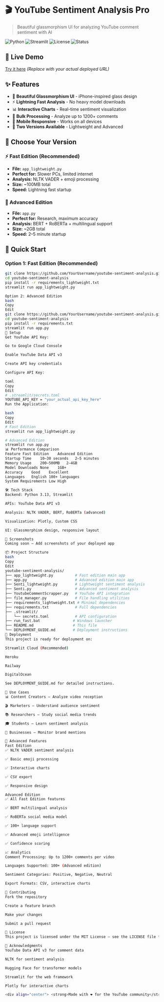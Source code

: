# 🎬 YouTube Sentiment Analysis Pro

> Beautiful glassmorphism UI for analyzing YouTube comment sentiment with AI

![Python](https://img.shields.io/badge/python-3.13-blue.svg)
![Streamlit](https://img.shields.io/badge/streamlit-1.28+-red.svg)
![License](https://img.shields.io/badge/license-MIT-green.svg)
![Status](https://img.shields.io/badge/status-production%20ready-brightgreen.svg)

## 🚀 Live Demo
[Try it here](https://your-app-name.streamlit.app) *(Replace with your actual deployed URL)*

## ✨ Features

- 🎨 **Beautiful Glassmorphism UI** - iPhone-inspired glass design  
- ⚡ **Lightning Fast Analysis** - No heavy model downloads  
- 📊 **Interactive Charts** - Real-time sentiment visualization  
- 🔄 **Bulk Processing** - Analyze up to 1200+ comments  
- 📱 **Mobile Responsive** - Works on all devices  
- 🎯 **Two Versions Available** - Lightweight and Advanced  

## 🎯 Choose Your Version

### ⚡ Fast Edition (Recommended)
- **File:** `app_lightweight.py`
- **Perfect for:** Slower PCs, limited internet
- **Analysis:** NLTK VADER + emoji processing
- **Size:** ~100MB total
- **Speed:** Lightning fast startup

### 🧠 Advanced Edition
- **File:** `app.py`
- **Perfect for:** Research, maximum accuracy
- **Analysis:** BERT + RoBERTa + multilingual support
- **Size:** ~2GB total
- **Speed:** 2–5 minute startup

## 🚀 Quick Start

### Option 1: Fast Edition (Recommended)
```bash
git clone https://github.com/YourUsername/youtube-sentiment-analysis.git
cd youtube-sentiment-analysis
pip install -r requirements_lightweight.txt
streamlit run app_lightweight.py

Option 2: Advanced Edition
bash
Copy
Edit
git clone https://github.com/YourUsername/youtube-sentiment-analysis.git
cd youtube-sentiment-analysis
pip install -r requirements.txt
streamlit run app.py
🔧 Setup
Get YouTube API Key:

Go to Google Cloud Console

Enable YouTube Data API v3

Create API key credentials

Configure API Key:

toml
Copy
Edit
# .streamlit/secrets.toml
YOUTUBE_API_KEY = "your_actual_api_key_here"
Run the Application:

bash
Copy
Edit
# Fast Edition
streamlit run app_lightweight.py

# Advanced Edition
streamlit run app.py
📊 Performance Comparison
Feature	Fast Edition	Advanced Edition
Startup Time	10–30 seconds	2–5 minutes
Memory Usage	200–500MB	2–4GB
Model Downloads	None	1GB+
Accuracy	Good	Excellent
Languages	English	100+ languages
System Requirements	Low	High

🛠️ Tech Stack
Backend: Python 3.13, Streamlit

APIs: YouTube Data API v3

Analysis: NLTK VADER, BERT, RoBERTa (advanced)

Visualization: Plotly, Custom CSS

UI: Glassmorphism design, responsive layout

🎨 Screenshots
Coming soon – Add screenshots of your deployed app

📦 Project Structure
bash
Copy
Edit
youtube-sentiment-analysis/
├── app_lightweight.py          # Fast edition main app
├── app.py                      # Advanced edition main app
├── Senti_lightweight.py        # Lightweight sentiment analysis
├── Senti.py                    # Advanced sentiment analysis
├── YoutubeCommentScrapper.py   # YouTube API integration
├── file_manager.py             # File handling utilities
├── requirements_lightweight.txt # Minimal dependencies
├── requirements.txt            # Full dependencies
├── .streamlit/
│   └── secrets.toml            # API configuration
├── run_fast.bat               # Windows launcher
├── README.md                  # This file
└── DEPLOYMENT_GUIDE.md        # Deployment instructions
🚀 Deployment
This project is ready for deployment on:

Streamlit Cloud (Recommended)

Heroku

Railway

DigitalOcean

See DEPLOYMENT_GUIDE.md for detailed instructions.

🎯 Use Cases
📊 Content Creators – Analyze video reception

🎬 Marketers – Understand audience sentiment

📚 Researchers – Study social media trends

🎓 Students – Learn sentiment analysis

🏢 Businesses – Monitor brand mentions

🔧 Advanced Features
Fast Edition
✅ NLTK VADER sentiment analysis

✅ Basic emoji processing

✅ Interactive charts

✅ CSV export

✅ Responsive design

Advanced Edition
✅ All Fast Edition features

✅ BERT multilingual analysis

✅ RoBERTa social media model

✅ 100+ language support

✅ Advanced emoji intelligence

✅ Confidence scoring

📈 Analytics
Comment Processing: Up to 1200+ comments per video

Languages Supported: 100+ (Advanced edition)

Sentiment Categories: Positive, Negative, Neutral

Export Formats: CSV, interactive charts

🤝 Contributing
Fork the repository

Create a feature branch

Make your changes

Submit a pull request

📝 License
This project is licensed under the MIT License – see the LICENSE file for details.

🙏 Acknowledgments
YouTube Data API v3 for comment data

NLTK for sentiment analysis

Hugging Face for transformer models

Streamlit for the web framework

Plotly for interactive charts

<div align="center"> <strong>Made with ❤️ for the YouTube community</strong> <br> <em>Analyze sentiment, understand your audience</em> </div> ```
